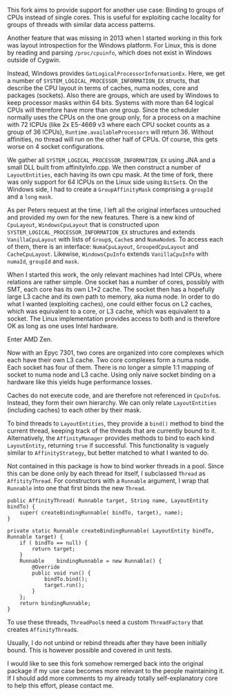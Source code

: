 This fork aims to provide support for another use case: Binding to groups of CPUs instead of single cores. This is useful for exploiting cache locality for groups of threads with similar data access patterns.

Another feature that was missing in 2013 when I started working in this fork was layout introspection for the Windows platform.
For Linux, this is done by reading and parsing `/proc/cpuinfo`, which does not exist in Windows outside of Cygwin. 

Instead, Windows provides `GetLogicalProcessorInformationEx`. Here, we get a number of `SYSTEM_LOGICAL_PROCESSOR_INFORMATION_EX` structs, that describe the CPU layout in terms of caches, numa nodes, core and packages (sockets). Also there are groups, which are used by Windows to keep processor masks within 64 bits. Systems with more than 64 logical CPUs will therefore have more than one group. Since the scheduler normally uses the CPUs on the one group only, for a process on a machine with 72 lCPUs (like 2x E5-4669 v3 where each CPU socket counts as a group of 36 lCPUs), `Runtime.availableProcessors` will return 36. Without affinities, no thread will run on the other half of CPUs. Of course, this gets worse on 4 socket configurations.

We gather all `SYSTEM_LOGICAL_PROCESSOR_INFORMATION_EX` using JNA and a small DLL built from affinityInfo.cpp. We then construct a number of `LayoutEntities`, each having its own cpu mask. At the time of fork, there was only support for 64 lCPUs on the Linux side using `BitSet`s. On the Windows side, I had to create a `GroupAffinityMask` comprising a `groupId` and a `long` `mask`. 

As per Peters request at the time, I left all the original interfaces untouched and provided my own for the new features. There is a new kind of `CpuLayout`, `WindowsCpuLayout` that is constructed upon `SYSTEM_LOGICAL_PROCESSOR_INFORMATION_EX` structures and extends `VanillaCpuLayout` with lists of `Group`s, `Cache`s and `NumaNode`s. To access each of them, there is an interface: `NumaCpuLayout`, `GroupedCpuLayout` and `CacheCpuLayout`. Likewise, `WindowsCpuInfo` extends `VanillaCpuInfo` with `numaId`, `groupId` and `mask`. 

When I started this work, the only relevant machines had Intel CPUs, where relations are rather simple. One socket has a number of cores, possibly with SMT, each core has its own L1+2 cache. The socket then has a hopefully large L3 cache and its own path to memory, aka numa node. In order to do what I wanted (exploiting caches), one could either focus on L2 caches, which was equivalent to a core, or L3 cache, which was equivalent to a socket. The Linux implementation provides access to both and is therefore OK as long as one uses Intel hardware.

Enter AMD Zen.

Now with an Epyc 7301, two cores are organized into core complexes which each have their own L3 cache. Two core complexes form a numa node. Each socket has four of them. There is no longer a simple 1:1 mapping of socket to numa node and L3 cache. Using only naive socket binding on a hardware like this yields huge performance losses.

Caches do not execute code, and are therefore not referenced in `CpuInfo`s. Instead, they form their own hierarchy. We can only relate `LayoutEntities` (including caches) to each other by their mask.

To bind threads to `LayoutEntities`, they provide a `bind()` method to bind the current thread, keeping track of the threads that are currently bound to it. Alternatively, the `AffinityManager` provides methods to bind to each kind `LayoutEntity`, returning `true` if successful. This functionality is vaguely similar to `AffinityStrategy`, but better matched to what I wanted to do.

Not contained in this package is how to bind worker threads in a pool. Since this can be done only by each thread for itself, I subclassed `Thread` as `AffitityThread`. For constructors with a `Runnable` argument, I wrap that `Runnable` into one that first binds the new `Thread`. 

	public AffinityThread( Runnable target, String name, LayoutEntity bindTo) {
		super( createBindingRunnable( bindTo, target), name);
	}

	private static Runnable createBindingRunnable( LayoutEntity bindTo, Runnable target) {
		if ( bindTo == null) {
			return target;
		}
		Runnable	bindingRunnable = new Runnable() {
			@Override
			public void run() {
				bindTo.bind();
				target.run();
			}
		};
		return bindingRunnable;
	}

To use these threads, `ThreadPool`s need a custom `ThreadFactory` that creates `AffinityThread`s.

Usually, I do not unbind or rebind threads after they have been initially bound. This is however possible and covered in unit tests.

I would like to see this fork somehow remerged back into the original package if my use case becomes more relevant to the people maintaining it. If I should add more comments to my already totally self-explanatory core to help this effort, please contact me.
